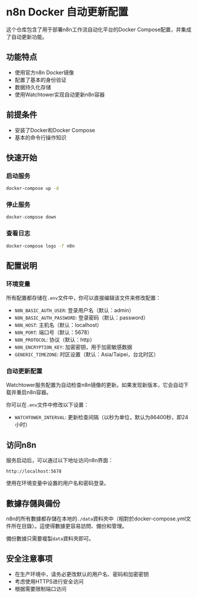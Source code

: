 # n8n Docker 自动更新配置

这个仓库包含了用于部署n8n工作流自动化平台的Docker Compose配置，并集成了自动更新功能。

## 功能特点

- 使用官方n8n Docker镜像
- 配置了基本的身份验证
- 数据持久化存储
- 使用Watchtower实现自动更新n8n容器

## 前提条件

- 安装了Docker和Docker Compose
- 基本的命令行操作知识

## 快速开始

### 启动服务

```bash
docker-compose up -d
```

### 停止服务

```bash
docker-compose down
```

### 查看日志

```bash
docker-compose logs -f n8n
```

## 配置说明

### 环境变量

所有配置都存储在`.env`文件中，你可以直接编辑该文件来修改配置：

- `N8N_BASIC_AUTH_USER`: 登录用户名（默认：admin）
- `N8N_BASIC_AUTH_PASSWORD`: 登录密码（默认：password）
- `N8N_HOST`: 主机名（默认：localhost）
- `N8N_PORT`: 端口号（默认：5678）
- `N8N_PROTOCOL`: 协议（默认：http）
- `N8N_ENCRYPTION_KEY`: 加密密钥，用于加密敏感数据
- `GENERIC_TIMEZONE`: 时区设置（默认：Asia/Taipei，台北时区）

### 自动更新配置

Watchtower服务配置为自动检查n8n镜像的更新。如果发现新版本，它会自动下载并重启n8n容器。

你可以在`.env`文件中修改以下设置：

- `WATCHTOWER_INTERVAL`: 更新检查间隔（以秒为单位，默认为86400秒，即24小时）

## 访问n8n

服务启动后，可以通过以下地址访问n8n界面：

```
http://localhost:5678
```

使用在环境变量中设置的用户名和密码登录。

## 數據存儲與備份

n8n的所有數據都存儲在本地的`./data`資料夾中（相對於docker-compose.yml文件所在目錄）。這使得數據更容易訪問、備份和管理。

備份數據只需要複製`data`資料夾即可。

## 安全注意事项

- 在生产环境中，请务必更改默认的用户名、密码和加密密钥
- 考虑使用HTTPS进行安全访问
- 根据需要限制端口访问